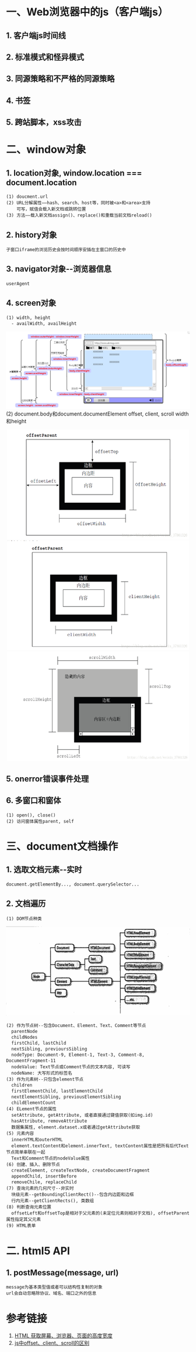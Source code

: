 # 一、Web浏览器中的js（客户端js）
## 1. 客户端js时间线
## 2. 标准模式和怪异模式
## 3. 同源策略和不严格的同源策略
## 4. 书签
## 5. 跨站脚本，xss攻击

# 二、window对象
## 1. location对象, window.location === document.location
    (1) doucment.url
    (2) URL分解属性——hash、search、host等，同时被<a>和<area>支持
        可写，赋值会载入新文档或跳转位置
    (3) 方法——载入新文档assign()、replace()和重载当前文档reload()
##  2. history对象
    子窗口iframe的浏览历史会按时间顺序安插在主窗口的历史中
##  3. navigator对象--浏览器信息
    userAgent
##  4. screen对象
    (1) width, height
      - availWidth, availHeight
  ![wh](./imgs/wh.png)
    (2) document.body和document.documentElement
        offset, client, scroll width和height
        <div align="center">
          <img src="./imgs/offset.png" width="500" height="300">
          <img src="./imgs/client.png" width="500" height="300">
          <img src="./imgs/scroll.png" width="500" height="300">
        </div>
##  5. onerror错误事件处理
##  6. 多窗口和窗体
    (1) open(), close()
    (2) 访问窗体属性parent, self

# 三、document文档操作
##  1. 选取文档元素--实时
    document.getElementBy..., document.querySelector...
##  2. 文档遍历
    (1) DOM节点种类
  ![DOM节点种类示意图](./imgs/DOM节点种类.png)

    (2) 作为节点树--包含Document、Element、Text、Comment等节点
      parentNode
      childNodes
      firstChild, lastChild
      nextSibling, previoursSibling
      nodeType: Document-9, Element-1, Text-3, Comment-8, DocumentFragment-11
      nodeValue: Text节点或Comment节点的文本内容, 可读写
      nodeName: 大写形式的标签名
    (3) 作为元素树--只包含element节点
      children
      firstElementChild, lastElementChild
      nextElementSibling, previousElementSibling
      childElementCount
    (4) ELement节点的属性
      setAttribute, getAttribute, 或者直接通过键值获取(如img.id)
      hasAttribute, removeAttribute
      数据集属性, element.dataset.x或者通过getAttribute获取
    (5) 元素内容
      innerHTML和outerHTML
      element.textContent和element.innerText, textContent属性是把所有后代Text节点简单串联在一起
      Text和Comment节点的nodeValue属性
    (6) 创建、插入、删除节点
      createElement, createTextNode, createDocumentFragment
      appendChild, insertBefore
      removeChile, replaceChild
    (7) 查询元素的几何尺寸--非实时
      块级元素--getBoundingClientRect()--包含内边距和边框
      行内元素--getClientRects(), 类数组
    (8) 判断查询元素位置
      offsetLeft和offsetTop是相对于父元素的(未定位元素则相对于文档), offsetParent属性指定其父元素
    (9) HTML表单

# 二. html5 API
##  1. postMessage(message, url)
    message为基本类型值或者可以结构性复制的对象
    url会自动忽略除协议、域名、端口之外的信息

# 参考链接
  1. [HTML 获取屏幕、浏览器、页面的高度宽度](https://www.cnblogs.com/polk6/p/5051935.html)
  2. [js中offset、client、scroll的区别](https://blog.csdn.net/weixin_37861326/article/details/81453593)
